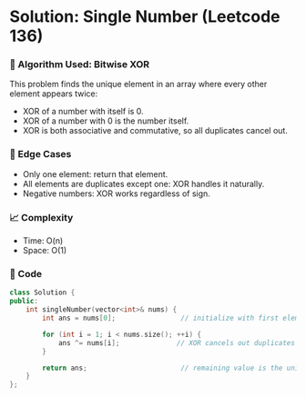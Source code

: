# Solution: Single Number (Leetcode 136)

### 🧠 Algorithm Used: Bitwise XOR

This problem finds the unique element in an array where every other element appears twice:
- XOR of a number with itself is 0.
- XOR of a number with 0 is the number itself.
- XOR is both associative and commutative, so all duplicates cancel out.

### 🧪 Edge Cases
- Only one element: return that element.
- All elements are duplicates except one: XOR handles it naturally.
- Negative numbers: XOR works regardless of sign.

### 📈 Complexity
- Time: O(n)
- Space: O(1)

### 🧾 Code
```cpp
class Solution {
public:
    int singleNumber(vector<int>& nums) {
        int ans = nums[0];                // initialize with first element

        for (int i = 1; i < nums.size(); ++i) {
            ans ^= nums[i];              // XOR cancels out duplicates
        }

        return ans;                       // remaining value is the unique one
    }
};
